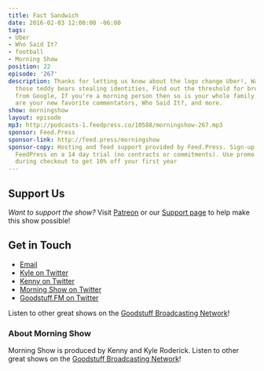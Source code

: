 ```yaml
---
title: Fact Sandwich
date: 2016-02-03 12:00:00 -06:00
tags:
- Uber
- Who Said It?
- football
- Morning Show
position: 22
episode: '267'
description: Thanks for letting us know about the logo change Uber!, Watch out for
  those teddy bears stealing identities, Find out the threshold for broken eardrums
  from Google, If you're a morning person then so is your whole family, Key & Peele
  are your new favorite commentators, Who Said It?, and more.
show: morningshow
layout: episode
mp3: http://podcasts-1.feedpress.co/10588/morningshow-267.mp3
sponsor: Feed.Press
sponsor-link: http://feed.press/morningshow
sponsor-copy: Hosting and feed support provided by Feed.Press. Sign-up today and try
  FeedPress on a 14 day trial (no contracts or commitments). Use promo code `morningshow`
  during checkout to get 10% off your first year
---
```


## Support Us
*Want to support the show?* Visit [Patreon](http://patreon.com/morningshow) or our [Support page](http://goodstuff.fm/support) to help make this show possible!

## Get in Touch
* [Email](mailto:kyle@goodstuff.fm)
* [Kyle on Twitter](http://twitter.com/dogburps)
* [Kenny on Twitter](http://twitter.com/pizzarobotics)
* [Morning Show on Twitter](http://twitter.com/morningshowam)
* [Goodstuff.FM on Twitter](http://twitter.com/goodstufffm)

Listen to other great shows on the [Goodstuff Broadcasting Network](http://goodstuff.fm/shows)!

### About Morning Show
Morning Show is produced by Kenny and Kyle Roderick. Listen to other great shows on the [Goodstuff Broadcasting Network](http://goodstuff.fm/)!
